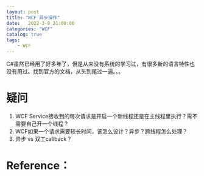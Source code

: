 ```yaml
---                
layout: post            
title: "WCF 异步操作"                
date:   2022-3-9 21:00:00                 
categories: "WCF"                
catalog: true                
tags:                 
    - WCF                
---      
```


C#虽然已经用了好多年了，但是从来没有系统的学习过，有很多新的语言特性也没有用过。找到官方的文档，从头到尾过一遍。。。   

# 疑问

1. WCF Service接收到的每次请求是开启一个新线程还是在主线程里执行？需不需要自己开一个线程？
2. WCF如果一个请求需要较长时间，该怎么设计？异步？跨线程怎么处理？
3. 异步 vs 双工callback？


# Reference：  
